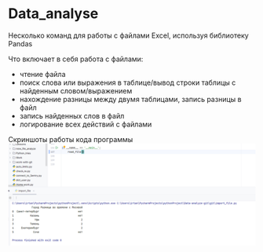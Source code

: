 # Data_analyse

Несколько команд для работы с файлами Excel, используя библиотеку Pandas

Что включает в себя работа с файлами:
- чтение файла
- поиск слова или выражения в таблице/вывод строки таблицы с найденным словом/выражением
- нахождение разницы между двумя таблицами, запись разницы в файл
- запись найденных слов в файл
- логирование всех действий с файлами

Скриншоты работы кода программы
<br>
![Hello](https://github.com/IVZubkova/Data_analyse/blob/main/img_1.png)
